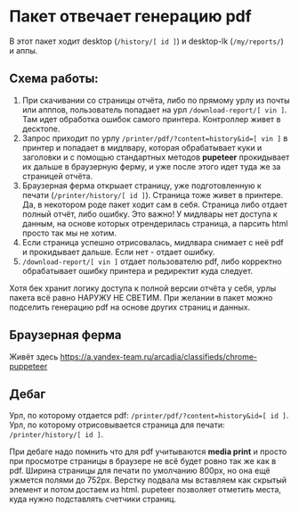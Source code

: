 # Пакет отвечает генерацию pdf

В этот пакет ходит desktop (```/history/[ id ]```) и desktop-lk (```/my/reports/```) и аппы.

## Схема работы:

1. При скачивании со страницы отчёта, либо по прямому урлу из почты или апппов, пользователь попадает на урл ```/download-report/[ vin ]```. Там идет обработка ошибок самого принтера. Контроллер живет в десктопе.
2. Запрос приходит по урлу ```/printer/pdf/?content=history&id=[ vin ]``` в принтер и попадает в мидлвару, которая обрабатывает куки и заголовки и с помощью стандартных методов **pupeteer** прокидывает их дальше в браузерную ферму, и уже после этого идет туда же за страницей отчёта.
3. Браузерная ферма открыает страницу, уже подготовленную к печати (```/printer/history/[ id ]```). Страница тоже живет в принтере. Да, в некотором роде пакет ходит сам в себя. Страница либо отдает полный отчёт, либо ошибку. Это важно! У мидлвары нет доступа к данным, на основе которых отрендерилась страница, а парсить html просто так мы не хотим.
4. Если страница успешно отрисовалась, мидлвара снимает с неё pdf и прокидывает дальше. Если нет - отдает ошибку.
5. ```/download-report/[ vin ]``` отдает пользователю pdf, либо корректно обрабатывает ошибку принтера и редиректит куда следует.

Хотя бек хранит логику доступа к полной версии отчёта у себя, урлы пакета всё равно НАРУЖУ НЕ СВЕТИМ.
При желании в пакет можно подселить генерацию pdf на основе других страниц и данных.

## Браузерная ферма

Живёт здесь https://a.yandex-team.ru/arcadia/classifieds/chrome-puppeteer

## Дебаг

Урл, по которому отдается pdf: ```/printer/pdf/?content=history&id=[ id ]```.
Урл, по которому отрисовывается страница для печати: ```/printer/history/[ id ]```.

При дебаге надо помнить что для pdf учитываются **media print** и просто при просмотре страницы в браузере не всё будет ровно так же как в pdf. Ширина страницы для печати по умолчанию 800px, но она ещё ужмется полями до 752px. Верстку подвала мы вставляем как скрытый элемент и потом достаем из html. pupeteer позволяет отметить места, куда нужно подставлять счетчики страниц.
